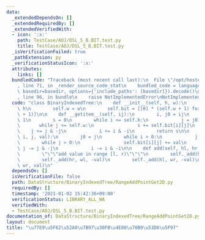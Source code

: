 ```yaml
---
data:
  _extendedDependsOn: []
  _extendedRequiredBy: []
  _extendedVerifiedWith:
  - icon: ':x:'
    path: TestCase/AOJ/DSL_5_B.BIT.test.py
    title: TestCase/AOJ/DSL_5_B.BIT.test.py
  _isVerificationFailed: true
  _pathExtension: py
  _verificationStatusIcon: ':x:'
  attributes:
    links: []
  bundledCode: "Traceback (most recent call last):\n  File \"/opt/hostedtoolcache/Python/3.9.1/x64/lib/python3.9/site-packages/onlinejudge_verify/documentation/build.py\"\
    , line 71, in _render_source_code_stat\n    bundled_code = language.bundle(stat.path,\
    \ basedir=basedir, options={'include_paths': [basedir]}).decode()\n  File \"/opt/hostedtoolcache/Python/3.9.1/x64/lib/python3.9/site-packages/onlinejudge_verify/languages/python.py\"\
    , line 96, in bundle\n    raise NotImplementedError\nNotImplementedError\n"
  code: "class BinaryIndexedTree:\n    def __init__(self, h, w):\n        self.h =\
    \ h\n        self.w = w\n        self.bit = [[0] * (self.w + 1) for _ in range(self.h\
    \ + 1)]\n\n    def __getitem__(self, ij):\n        i, j0 = ij\n        i = i +\
    \ 1\n        s = 0\n        while i <= self.h:\n            j = j0 + 1\n     \
    \       while j <= self.w:\n                s += self.bit[i][j]\n            \
    \    j += j & -j\n            i += i & -i\n        return s\n\n    def _add(self,\
    \ i, j, val):\n        j0 = j\n        while i > 0:\n            j = j0\n    \
    \        while j > 0:\n                self.bit[i][j] += val\n               \
    \ j -= j & -j\n            i -= i & -i\n\n    def add(self, hl, hr, wl, wr, val):\n\
    \        \"\"\"add value in range [l, r)\"\"\"\n        self._add(hl, wl, val)\n\
    \        self._add(hr, wl, -val)\n        self._add(hl, wr, -val)\n        self._add(hr,\
    \ wr, val)\n"
  dependsOn: []
  isVerificationFile: false
  path: DataStructure/BinaryIndexedTree/RangeAddPointGet2D.py
  requiredBy: []
  timestamp: '2021-01-02 15:42:36+09:00'
  verificationStatus: LIBRARY_ALL_WA
  verifiedWith:
  - TestCase/AOJ/DSL_5_B.BIT.test.py
documentation_of: DataStructure/BinaryIndexedTree/RangeAddPointGet2D.py
layout: document
title: "\u77E9\u5F62\u52A0\u7B97\u30FB\u4E00\u70B9\u53D6\u5F97"
---
```

